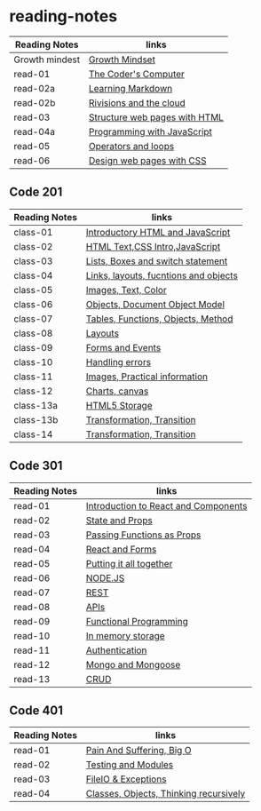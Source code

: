 # reading-notes


|  Reading Notes  |                                  links                                 |   
|-----------------|------------------------------------------------------------------------|
| Growth mindest  |      [Growth Mindset](Code102/102-reads/growthmindest.md)              |
|    read-01      |      [The Coder's Computer](Code102/102-reads/read-01.md)              |
|    read-02a     |      [Learning Markdown](Code102/102-reads/read-02a.md)                |
|    read-02b     |      [Rivisions and the cloud](Code102/102-reads/read-02b.md)          |
|    read-03      |      [Structure web pages with HTML](Code102/102-reads/read-03.md)     |
|    read-04a     |      [Programming with JavaScript](Code102/102-reads/read-04a.md)      |
|    read-05      |      [Operators and loops](Code102/102-reads/read-05.md)               |
|    read-06      |      [Design web pages with CSS](Code102/102-reads/read-06.md)         |


## Code 201

|  Reading Notes  |                                  links                                 |   
|-----------------|------------------------------------------------------------------------|
|     class-01    | [Introductory HTML and JavaScript](Code201/201-reads/class-01.md)      |
|     class-02    | [HTML Text,CSS Intro,JavaScript](Code201/201-reads/class-02.md)        |
|     class-03    | [Lists, Boxes and switch statement](Code201/201-reads/class-03.md)     |
|     class-04    | [Links, layouts, fucntions and objects](Code201/201-reads/class-04.md) |
|     class-05    | [Images, Text, Color](Code201/201-reads/class-05.md)                   |
|     class-06    | [Objects, Document Object Model ](Code201/201-reads/class-06.md)       |
|     class-07    | [Tables, Functions, Objects, Method ](Code201/201-reads/class-07.md)   |
|     class-08    | [Layouts](Code201/201-reads/class-08.md)                               |
|     class-09    | [Forms and Events](Code201/201-reads/class-09.md)                      | 
|     class-10    | [Handling errors](Code201/201-reads/class-10.md)                       |
|     class-11    | [Images, Practical information](Code201/201-reads/class11.md)          |
|     class-12    | [Charts, canvas](Code201/201-reads/class12.md)                         |
|     class-13a   | [HTML5 Storage](Code201/201-reads/class13a.md)                         |
|     class-13b   | [Transformation, Transition](Code201/201-reads/class13a.md)            |
|     class-14    | [Transformation, Transition](Code201/201-reads/class14.md)             |  



## Code 301

|  Reading Notes  |                                  links                                 |   
|-----------------|------------------------------------------------------------------------|
|     read-01     |  [Introduction to React and Components](Code301/301-reads/read-01.md)  |
|     read-02     |           [State and Props](Code301/301-reads/read-02.md)              |
|     read-03     |  [Passing Functions as Props](Code301/301-reads/read-03.md)            |
|     read-04     |             [React and Forms](Code301/301-reads/read-04.md)            |
|     read-05     |     [Putting it all together](Code301/301-reads/read-05.md)            |
|     read-06     |               [NODE.JS](Code301/301-reads/read-06.md)                  |
|     read-07     |               [REST](Code301/301-reads/read-07.md)                     |
|     read-08     |               [APIs](Code301/301-reads/read-08.md)                     |
|     read-09     |     [Functional Programming](Code301/301-reads/read-09.md)             |
|     read-10     |         [In memory storage](Code301/301-reads/read-10.md)              |
|     read-11     |         [Authentication](Code301/301-reads/read-11.md)                 |
|     read-12     |         [Mongo and Mongoose](Code301/301-reads/read-12.md)             |
|     read-13     |                  [CRUD](Code301/301-reads/read-13.md)                  |


## Code 401

|  Reading Notes  |                                  links                                 |   
|-----------------|------------------------------------------------------------------------|
|     read-01     |  [Pain And Suffering, Big O](Code401/401-reads/read-01.md)             |
|     read-02     |  [Testing and Modules](Code401/401-reads/read-02.md)                   |
|     read-03     |  [FileIO & Exceptions](Code401/401-reads/read-03.md)                   |
|     read-04     |  [Classes, Objects, Thinking recursively](Code401/401-reads/read-04.md)|
